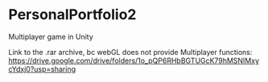 # PersonalPortfolio2
Multiplayer game in Unity

Link to the .rar archive, bc webGL does not provide Multiplayer functions: https://drive.google.com/drive/folders/1o_pQP6RHbBGTUGcK79hMSNIMxycYdxj0?usp=sharing
